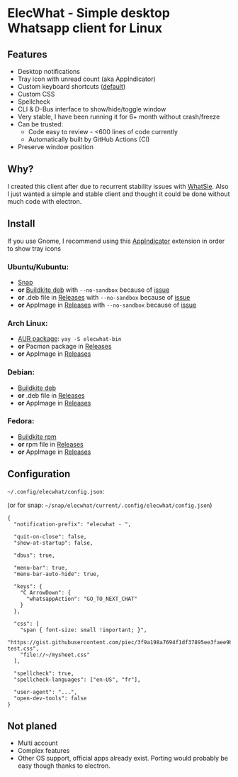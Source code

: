 # ElecWhat - Simple desktop Whatsapp client for Linux

## Features
* Desktop notifications
* Tray icon with unread count (aka AppIndicator)
* Custom keyboard shortcuts ([default](https://github.com/piec/elecwhat/blob/5128cfa83dc8b2a54084e39df35e9d6a2a1317ce/src/main.mjs#L10-L29))
* Custom CSS
* Spellcheck
* CLI & D-Bus interface to show/hide/toggle window
* Very stable, I have been running it for 6+ month without crash/freeze
* Can be trusted:
  * Code easy to review - <600 lines of code currently
  * Automatically built by GitHub Actions (CI)
* Preserve window position

## Why?
I created this client after due to recurrent stability issues with [WhatSie](https://github.com/keshavbhatt/whatsie).
Also I just wanted a simple and stable client and thought it could be done without much code with electron.

## Install

If you use Gnome, I recommend using this [AppIndicator] extension in order to show tray icons

### Ubuntu/Kubuntu:
* [Snap](https://snapcraft.io/elecwhat)
* **or** [Buildkite deb] with `--no-sandbox` because of [issue]
* **or** .deb file in [Releases] with `--no-sandbox` because of [issue]
* **or** AppImage in [Releases] with `--no-sandbox` because of [issue]

### Arch Linux:
* [AUR package]: `yay -S elecwhat-bin`
* **or** Pacman package in [Releases]
* **or** AppImage in [Releases]

### Debian:
* [Buildkite deb]
* **or** .deb file in [Releases]
* **or** AppImage in [Releases]

### Fedora:
* [Buildkite rpm]
* **or** rpm file in [Releases]
* **or** AppImage in [Releases]

## Configuration


`~/.config/elecwhat/config.json`:

(or for snap: `~/snap/elecwhat/current/.config/elecwhat/config.json`)
```
{
  "notification-prefix": "elecwhat - ",

  "quit-on-close": false,
  "show-at-startup": false,

  "dbus": true,

  "menu-bar": true,
  "menu-bar-auto-hide": true,

  "keys": {
    "C ArrowDown": {
      "whatsappAction": "GO_TO_NEXT_CHAT"
    }
  },

  "css": [
    "span { font-size: small !important; }",
    "https://gist.githubusercontent.com/piec/3f9a198a7694f1df37895ee3faee9b6e/raw/whatsapp-test.css",
    "file://~/mysheet.css"
  ],

  "spellcheck": true,
  "spellcheck-languages": ["en-US", "fr"],

  "user-agent": "...",
  "open-dev-tools": false
}
```

## Not planed
* Multi account
* Complex features
* Other OS support, official apps already exist. Porting would probably be easy though thanks to electron.

[Buildkite deb]: https://buildkite.com/organizations/piec/packages/registries/elecwhat-deb
[Buildkite rpm]: https://buildkite.com/organizations/piec/packages/registries/elecwhat-rpm
[Releases]: https://github.com/piec/elecwhat/releases
[AppIndicator]: https://extensions.gnome.org/extension/615/appindicator-support/
[issue]: https://github.com/electron/electron/issues/41066
[AUR package]: https://aur.archlinux.org/packages/elecwhat-bin
